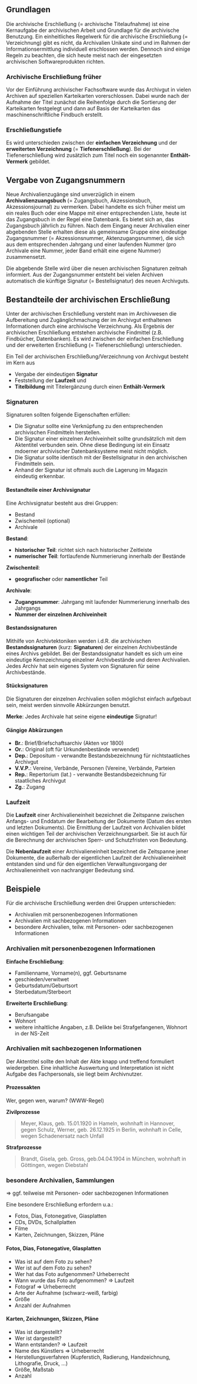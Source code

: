 ## Grundlagen 

Die archivische Erschließung (= archivische Titelaufnahme) ist eine Kernaufgabe der archivischen Arbeit und Grundlage für die archivische Benutzung. Ein einheitliches Regelwerk für die archivische Erschließung (= Verzeichnung) gibt es nicht, da Archivalien Unikate sind und im Rahmen der Informationsermittlung individuell erschlossen werden. Dennoch sind einige Regeln zu beachten, die sich heute meist nach der eingesetzten archivischen Softwareprodukten richten.



### Archivische Erschließung früher 

Vor der Einführung archivischer Fachsoftware wurde das Archivgut in vielen Archiven auf speziellen Karteikarten vorerschlossen. Dabei wurde nach der Aufnahme der Titel zunächst die Reihenfolge durch die Sortierung der Karteikarten festgelegt und dann auf Basis der Karteikarten das maschinenschriftliche Findbuch erstellt.



### Erschließungstiefe 

Es wird unterschieden zwischen der **einfachen Verzeichnung** und der **erweiterten Verzeichnung** (= **Tiefenerschließung**). Bei der Tiefenerschließung wird zusätzlich zum Titel noch ein sogenannter **Enthält-Vermerk** gebildet.



## Vergabe von Zugangsnummern 

Neue Archivalienzugänge sind unverzüglich in einem **Archivalienzuangsbuch** (= Zugangsbuch, Akzessionsbuch, Akzessionsjournal) zu vermerken. Dabei handelte es sich früher meist um ein reales Buch oder eine Mappe mit einer entsprechenden Liste, heute ist das Zugangsbuch in der Regel eine Datenbank. Es bietet sich an, das Zugangsbuch jährlich zu führen. Nach dem Eingang neuer Archivalien einer abgebenden Stelle erhalten diese als gemeinsame Gruppe eine eindeutige Zugangsnummer (= Akzessionsnummer, Aktenzugangsnummer), die sich aus dem entsprechenden Jahrgang und einer laufenden Nummer (pro Archivale eine Nummer, jeder Band erhält eine eigene Nummer) zusammensetzt.

Die abgebende Stelle wird über die neuen archivischen Signaturen zeitnah informiert. Aus der Zugangsnummer entsteht bei vielen Archiven automatisch die künftige Signatur (= Bestellsignatur) des neuen Archivguts.



## Bestandteile der archivischen Erschließung 

Unter der archivischen Erschließung versteht man im Archivwesen die Aufbereitung und Zugänglichmachung der im Archivgut enthaltenen Informationen durch eine archivische Verzeichnung. Als Ergebnis der archivischen Erschließung entstehen archivische Findmittel (z.B. Findbücher, Datenbanken). Es wird zwischen der einfachen Erschließung und der erweiterten Erschließung (= Tiefenerschließung) unterschieden.

Ein Teil der archivischen Erschließung/Verzeichnung von Archivgut besteht im Kern aus

* Vergabe der eindeutigen __Signatur__
* Feststellung der __Laufzeit__ und
* __Titelbildung__ mit Titelergänzung durch einen **Enthält-Vermerk**



### Signaturen

Signaturen sollten folgende Eigenschaften erfüllen:

* Die Signatur sollte eine Verknüpfung zu den entsprechenden archivischen Findmitteln herstellen.
* Die Signatur einer einzelnen Archiveinheit sollte grundsätzlich mit dem Aktentitel verbunden sein. Ohne diese Bedingung ist ein Einsatz mdoerner archivischer Datenbanksysteme meist nicht möglich.
* Die Signatur sollte identisch mit der Bestellsignatur in den archivischen Findmitteln sein.
* Anhand der Signatur ist oftmals auch die Lagerung im Magazin eindeutig erkennbar.



#### Bestandteile einer Archivsignatur 

Eine Archivsignatur besteht aus drei Gruppen:

- Bestand
- Zwischenteil (optional)
- Archivale



**Bestand**:

* __historischer Teil__: richtet sich nach historischer Zeitleiste
* __numerischer Teil__: fortlaufende Nummerierung innerhalb der Bestände



**Zwischenteil**:

* __geografischer__ oder __namentlicher__ Teil



**Archivale**:

* __Zugangsnummer__: Jahrgang mit laufender Nummerierung innerhalb des Jahrgangs
* __Nummer der einzelnen Archiveinheit__



#### Bestandssignaturen 

Mithilfe von Archivtektoniken werden i.d.R. die archivischen **Bestandssignaturen** (kurz: **Signaturen**) der einzelnen Archivbestände eines Archivs gebildet. Bei der Bestandssignatur handelt es sich um eine eindeutige Kennzeichnung einzelner Archivbestände und deren Archivalien. Jedes Archiv hat sein eigenes System von Signaturen für seine Archivbestände.

#### Stücksignaturen 

Die Signaturen der einzelnen Archivalien sollen möglichst einfach aufgebaut sein, meist werden sinnvolle Abkürzungen benutzt.

**Merke**: Jedes Archivale hat seine eigene **eindeutige** Signatur!



#### Gängige Abkürzungen 

* **Br.**: Brief/Briefschaftsarchiv (Akten vor 1800)
* **Or.**: Original (oft für Urkundenbestände verwendet)
* **Dep.**: Depositum - verwandte Bestandsbezeichnung für nichtstaatliches Archivgut
* **V.V.P.**: Vereine, Verbände, Personen (Vereine, Verbände, Parteien
* **Rep.**: Repertorium (lat.) - verwandte Bestandsbezeichnung für staatliches Archivgut
* **Zg.**: Zugang



### Laufzeit 

Die **Laufzeit** einer Archivalieneinheit bezeichnet die Zeitspanne zwischen Anfangs- und Enddatum der Bearbeitung der Dokumente (Datum des ersten und letzten Dokuments). Die Ermittlung der Laufzeit von Archivalien bildet einen wichtigen Teil der archivischen Verzeichnungsarbeit. Sie ist auch für die Berechnung der archivischen Sperr- und Schutzfristen von Bedeutung.

Die **Nebenlaufzeit** einer Archivalieneinheit bezeichnet die Zeitspanne jener Dokumente, die außerhalb der eigentlichen Laufzeit der Archivalieneinheit entstanden sind und für den eigentlichen Verwaltungsvorgang der Archivalieneinheit von nachrangiger Bedeutung sind.



## Beispiele

Für die archivische Erschließung werden drei Gruppen unterschieden:

* Archivalien mit personenbezogenen Informationen
* Archivalien mit sachbezogenen Informationen
* besondere Archivalien, teilw. mit Personen- oder sachbezogenen Informationen



### Archivalien mit personenbezogenen Informationen

**Einfache Erschließung**:

* Familienname, Vorname(n), ggf. Geburtsname
* geschieden/verwitwet
* Geburtsdatum/Geburtsort
* Sterbedatum/Sterbeort 



**Erweiterte Erschließung**:

* Berufsangabe
* Wohnort
* weitere inhaltliche Angaben, z.B. Delikte bei Strafgefangenen, Wohnort in der NS-Zeit



### Archivalien mit sachbezogenen Informationen 

Der Aktentitel sollte den Inhalt der Akte knapp und treffend formuliert wiedergeben. Eine inhaltliche Auswertung und Interpretation ist nicht Aufgabe des Fachpersonals, sie liegt beim Archivnutzer.



#### Prozessakten 

Wer, gegen wen, warum? (WWW-Regel)



**Zivilprozesse**

>  Meyer, Klaus, geb. 15.01.1920 in Hameln, wohnhaft in Hannover, gegen Schulz, Werner, geb. 26.12.1925 in Berlin, wohnhaft in Celle, wegen Schadenersatz nach Unfall



**Strafprozesse**

>  Brandt, Gisela, geb. Gross, geb.04.04.1904 in München, wohnhaft in Göttingen, wegen Diebstahl



### besondere Archivalien, Sammlungen

=> ggf. teilweise mit Personen- oder sachbezogenen Informationen



Eine besondere Erschließung erfordern u.a.:

* Fotos, Dias, Fotonegative, Giasplatten
* CDs, DVDs, Schallplatten
* Filme
* Karten, Zeichnungen, Skizzen, Pläne



#### Fotos, Dias, Fotonegative, Glasplatten

* Was ist auf dem Foto zu sehen?
* Wer ist auf dem Foto zu sehen?
* Wer hat das Foto aufgenommen?  Urheberrecht
* Wann wurde das Foto aufgenommen? => Laufzeit
* Fotograf => Urheberrecht
* Arte der Aufnahme (schwarz-weiß, farbig)
* Größe
* Anzahl der Aufnahmen



#### Karten, Zeichnungen, Skizzen, Pläne

* Was ist dargestellt?
* Wer ist dargestellt?
* Wann entstanden? => Laufzeit
* Name des Künstlers => Urheberrecht
* Herstellungsverfahren (Kupferstich, Radierung, Handzeichnung, Lithografie, Druck, ...)
* Größe, Maßstab
* Anzahl


